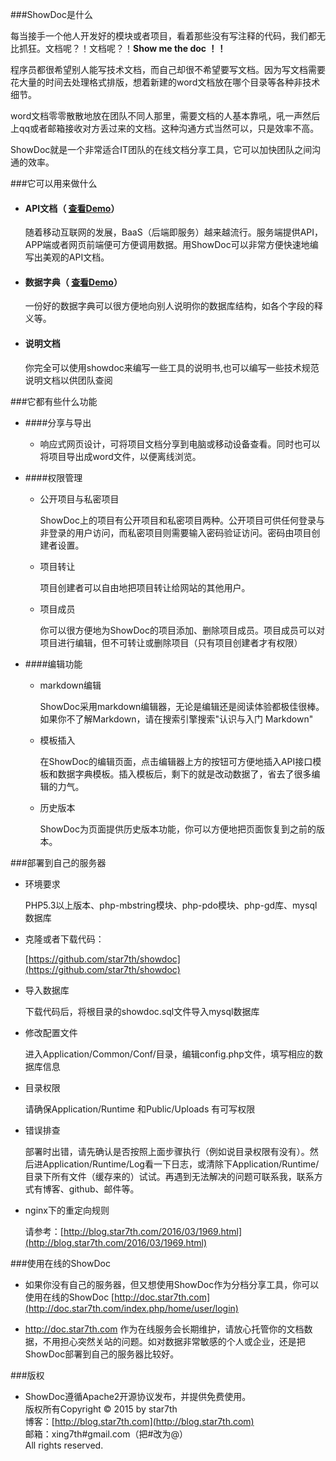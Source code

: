 ﻿###ShowDoc是什么

每当接手一个他人开发好的模块或者项目，看着那些没有写注释的代码，我们都无比抓狂。文档呢？！文档呢？！**Show me the doc  ！！**  
 
程序员都很希望别人能写技术文档，而自己却很不希望要写文档。因为写文档需要花大量的时间去处理格式排版，想着新建的word文档放在哪个目录等各种非技术细节。

word文档零零散散地放在团队不同人那里，需要文档的人基本靠吼，吼一声然后上qq或者邮箱接收对方丢过来的文档。这种沟通方式当然可以，只是效率不高。  
 
ShowDoc就是一个非常适合IT团队的在线文档分享工具，它可以加快团队之间沟通的效率。  

###它可以用来做什么

- #### API文档（ [查看Demo](http://doc.star7th.com/2)）

	随着移动互联网的发展，BaaS（后端即服务）越来越流行。服务端提供API，APP端或者网页前端便可方便调用数据。用ShowDoc可以非常方便快速地编写出美观的API文档。

- #### 数据字典（ [查看Demo](http://doc.star7th.com/1)）

	一份好的数据字典可以很方便地向别人说明你的数据库结构，如各个字段的释义等。

- #### 说明文档

	你完全可以使用showdoc来编写一些工具的说明书,也可以编写一些技术规范说明文档以供团队查阅

###它都有些什么功能

	
- ####分享与导出

	- 响应式网页设计，可将项目文档分享到电脑或移动设备查看。同时也可以将项目导出成word文件，以便离线浏览。

- ####权限管理
	- 公开项目与私密项目
		
		ShowDoc上的项目有公开项目和私密项目两种。公开项目可供任何登录与非登录的用户访问，而私密项目则需要输入密码验证访问。密码由项目创建者设置。
	
	- 项目转让
		
		项目创建者可以自由地把项目转让给网站的其他用户。
		
	- 项目成员
		
		你可以很方便地为ShowDoc的项目添加、删除项目成员。项目成员可以对项目进行编辑，但不可转让或删除项目（只有项目创建者才有权限）
- ####编辑功能
	- markdown编辑
		
		ShowDoc采用markdown编辑器，无论是编辑还是阅读体验都极佳很棒。如果你不了解Markdown，请在搜索引擎搜索"认识与入门 Markdown"
	
	- 模板插入
	
		在ShowDoc的编辑页面，点击编辑器上方的按钮可方便地插入API接口模板和数据字典模板。插入模板后，剩下的就是改动数据了，省去了很多编辑的力气。 
	
	- 历史版本
	
		ShowDoc为页面提供历史版本功能，你可以方便地把页面恢复到之前的版本。


###部署到自己的服务器

- 环境要求

	PHP5.3以上版本、php-mbstring模块、php-pdo模块、php-gd库、mysql数据库


- 克隆或者下载代码：

	[https://github.com/star7th/showdoc](https://github.com/star7th/showdoc)

- 导入数据库

	下载代码后，将根目录的showdoc.sql文件导入mysql数据库

- 修改配置文件

	进入Application/Common/Conf/目录，编辑config.php文件，填写相应的数据库信息

- 目录权限

	请确保Application/Runtime 和Public/Uploads 有可写权限

- 错误排查
	
	部署时出错，请先确认是否按照上面步骤执行（例如说目录权限有没有）。然后进Application/Runtime/Log看一下日志，或清除下Application/Runtime/目录下所有文件（缓存来的）试试。再遇到无法解决的问题可联系我，联系方式有博客、github、邮件等。

- nginx下的重定向规则
	
	请参考：[http://blog.star7th.com/2016/03/1969.html](http://blog.star7th.com/2016/03/1969.html)

###使用在线的ShowDoc

- 如果你没有自己的服务器，但又想使用ShowDoc作为分档分享工具，你可以使用在线的ShowDoc   [http://doc.star7th.com](http://doc.star7th.com/index.php/home/user/login)

- http://doc.star7th.com 作为在线服务会长期维护，请放心托管你的文档数据，不用担心突然关站的问题。如对数据非常敏感的个人或企业，还是把ShowDoc部署到自己的服务器比较好。

###版权

- ShowDoc遵循Apache2开源协议发布，并提供免费使用。  
版权所有Copyright © 2015 by star7th  
博客：[http://blog.star7th.com](http://blog.star7th.com)  
邮箱：xing7th#gmail.com（把#改为@）   
All rights reserved.